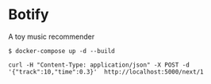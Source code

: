 # Botify

A toy music recommender

```
$ docker-compose up -d --build 
```

```
curl -H "Content-Type: application/json" -X POST -d '{"track":10,"time":0.3}'  http://localhost:5000/next/1
```